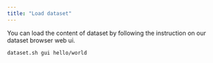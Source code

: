 ```yaml
---
title: "Load dataset"
---
```


You can load the content of dataset by following the instruction on our dataset browser web ui.

```shell title="open gui from command line"
dataset.sh gui hello/world
```

